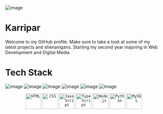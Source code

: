 ![image](https://github.com/karripartanen/karripartanen/assets/142801119/4da14a1f-4e8e-42e8-9b6a-dd34076d6135)


# Karripar
Welcome to my GitHub profile. Make sure to take a look at some of my latest projects and shenanigans. Starting my second year majoring in Web Development and Digital Media.


# Tech Stack
![image](https://github.com/karripartanen/karripartanen/assets/142801119/a4911d91-1f38-4da5-a01a-dc6302620abe)  ![image](https://github.com/karripartanen/karripartanen/assets/142801119/0df9d397-eef3-4429-aba3-466fdb1e7b9e) ![image](https://github.com/karripartanen/karripartanen/assets/142801119/f6cca3e1-5dde-4339-8e16-726727c8bac7)  ![image](https://github.com/karripartanen/karripartanen/assets/142801119/869365d6-2f20-486f-8355-ba7f6c8d0267)  ![image](https://github.com/karripartanen/karripartanen/assets/142801119/aa78230d-efe5-492e-9edb-30605d45e03e)  ![image](https://github.com/karripartanen/karripartanen/assets/142801119/50143425-5e3a-4434-b0e0-bb04894e586d)  
<div align="center">
	<code><img width="50" src="https://user-images.githubusercontent.com/25181517/192158954-f88b5814-d510-4564-b285-dff7d6400dad.png" alt="HTML" title="HTML"/></code>
	<code><img width="50" src="https://user-images.githubusercontent.com/25181517/183898674-75a4a1b1-f960-4ea9-abcb-637170a00a75.png" alt="CSS" title="CSS"/></code>
	<code><img width="50" src="https://user-images.githubusercontent.com/25181517/117447155-6a868a00-af3d-11eb-9cfe-245df15c9f3f.png" alt="JavaScript" title="JavaScript"/></code>
	<code><img width="50" src="https://user-images.githubusercontent.com/25181517/183890598-19a0ac2d-e88a-4005-a8df-1ee36782fde1.png" alt="TypeScript" title="TypeScript"/></code>
	<code><img width="50" src="https://user-images.githubusercontent.com/25181517/183568594-85e280a7-0d7e-4d1a-9028-c8c2209e073c.png" alt="Node.js" title="Node.js"/></code>
	<code><img width="50" src="https://user-images.githubusercontent.com/25181517/183423507-c056a6f9-1ba8-4312-a350-19bcbc5a8697.png" alt="Python" title="Python"/></code>
	<code><img width="50" src="https://user-images.githubusercontent.com/25181517/183896128-ec99105a-ec1a-4d85-b08b-1aa1620b2046.png" alt="MySQL" title="MySQL"/></code>
</div>


 










